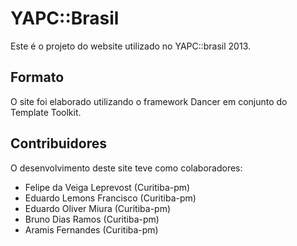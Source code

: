 YAPC::Brasil 
=============

Este é o projeto do website utilizado no YAPC::brasil 2013. 

Formato
-------

O site foi elaborado utilizando o framework Dancer em conjunto do Template Toolkit.


Contribuidores
-------------

O desenvolvimento deste site teve como colaboradores:

* Felipe da Veiga Leprevost (Curitiba-pm)
* Eduardo Lemons Francisco (Curitiba-pm)
* Eduardo Oliver Miura (Curitiba-pm)
* Bruno Dias Ramos (Curitiba-pm)
* Aramis Fernandes (Curitiba-pm)

